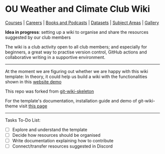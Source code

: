 # OU Weather and Climate Club Wiki

[Courses](wiki/courses.md) | [Careers](wiki/careers.md) | [Books and Podcasts](wiki/books_and_podcasts.md) | [Datasets](wiki/datasets.md) | [Subject Areas](wiki/subject_areas.md) | [Gallery](wiki/gallery.md)

**Idea in progress**: setting up a wiki to organise and share the resources suggested by our club members

The wiki is a club activity open to all club members; and especially for beginners, a great way to practise version control, GitHub actions and collaborative writing in a supportive environment.

***

At the moment we are figuring out whether we are happy with this wiki template:
In theory, it could help us build a wiki with the functionalities shown in this [website demo](https://www.drassil.org/git-wiki/main_page)

This repo was forked from [git-wiki-skeleton](https://github.com/Drassil/git-wiki-skeleton)

For the template's documentation, installation guide and demo of git-wiki-theme visit [this page](http://drassil.github.io/git-wiki/)

***

Tasks To-Do List:

- [ ] Explore and understand the template
- [ ] Decide how resources should be organised 
- [ ] Write documentation explaining how to contribute
- [ ] Connect/transfer resources suggested in Discord
